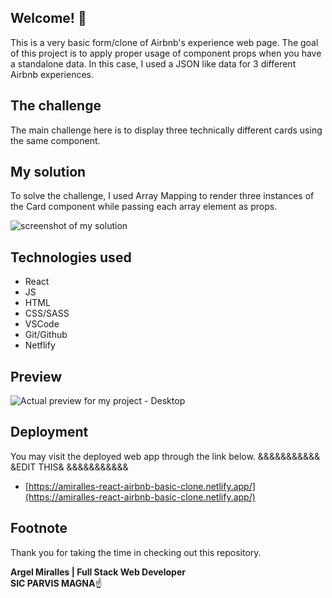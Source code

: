 ## Welcome! 👋

This is a very basic form/clone of Airbnb's experience web page. The goal of this project is to apply proper usage of component props when you have a standalone data. In this case, I used a JSON like data for 3 different Airbnb experiences.

## The challenge

The main challenge here is to display three technically different cards using the same component.

## My solution

To solve the challenge, I used Array Mapping to render three instances of the Card component while passing each array element as props.

![screenshot of my solution](https://i.ibb.co/jT7JTMP/mapreact.png)

## Technologies used

- React
- JS
- HTML
- CSS/SASS
- VSCode
- Git/Github
- Netflify

## Preview

![Actual preview for my project - Desktop](https://i.ibb.co/6DzHJkN/airbnb-clone-preview.png)

## Deployment

You may visit the deployed web app through the link below.
&&&&&&&&&&&
&EDIT THIS&
&&&&&&&&&&&

- [https://amiralles-react-airbnb-basic-clone.netlify.app/](https://amiralles-react-airbnb-basic-clone.netlify.app/)

## Footnote

Thank you for taking the time in checking out this repository.

**Argel Miralles | Full Stack Web Developer**<br>
**SIC PARVIS MAGNA**☝
